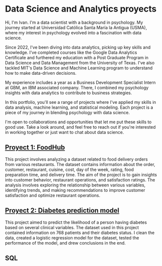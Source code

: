 # Data Science and Analytics proyects

Hi, I'm Ivan. I'm a data scientist with a background in psychology. My journey started at Universidad Católica Santa María la Antigua (USMA), where my interest in psychology evolved into a fascination with data science.

Since 2022, I've been diving into data analytics, picking up key skills and knowledge. I've completed courses like the Google Data Analytics Certificate and furthered my education with a Post Graduate Program in Data Science and Data Management from the University of Texas. I've also tackled MIT's Data Science and Machine Learning program to understand how to make data-driven decisions.

My experience includes a year as a Business Development Specialist Intern at GBM, an IBM associated company. There, I combined my psychology insights with data analytics to contribute to business strategies.

In this portfolio, you'll see a range of projects where I've applied my skills in data analysis, machine learning, and statistical modeling. Each project is a piece of my journey in blending psychology with data science.

I'm open to collaborations and opportunities that let me put these skills to good use. Take a look around, and feel free to reach out if you're interested in working together or just want to chat about data science.

## [Proyect 1: FoodHub](https://github.com/IvanCastillero/FoodHub-EDA-python-proyect)
This project involves analyzing a dataset related to food delivery orders from various restaurants. The dataset contains information about the order, customer, restaurant, cuisine, cost, day of the week, rating, food preparation time, and delivery time. The aim of the project is to gain insights into customer behavior, restaurant operations, and satisfaction ratings. The analysis involves exploring the relationship between various variables, identifying trends, and making recommendations to improve customer satisfaction and optimize restaurant operations.

## [Proyect 2: Diabetes prediction model](https://github.com/IvanCastillero/Diabetes-prediction-model-Python)
This project aimed to predict the likelihood of a person having diabetes based on several clinical variables. The dataset used in this project contained information on 768 patients and their diabetes status. I clean the data, created a logistic regression model for the dataset, tested the performance of the model, and drew conclusions in the end.

## SQL

## 
